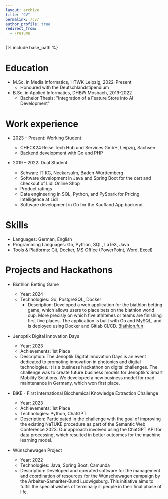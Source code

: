 ```yaml
---
layout: archive
title: "CV"
permalink: /cv/
author_profile: true
redirect_from:
  - /resume
---
```


{% include base_path %}

Education
======

* M.Sc. in Media Informatics, HTWK Leipzig, 2022-Present
    * Honoured with the Deutschlandstipendium
* B.Sc. in Applied Informatics, DHBW Mosbach, 2019-2022
    * Bachelor Thesis: "Integration of a Feature Store into AI Development"

Work experience
======

* 2023 – Present: Working Student
    * CHECK24 Reise Tech Hub und Services GmbH, Leipzig, Sachsen
    * Backend development with Go and PHP

* 2019 – 2022: Dual Student
    * Schwarz IT KG, Neckarsulm, Baden-Württemberg
    * Software development in Java and Spring Boot for the cart and checkout of Lidl Online Shop
    * Product ratings
    * Data engineering in SQL, Python, and PySpark for Pricing Intelligence at Lidl
    * Software development in Go for the Kaufland App backend.

Skills
======

* Languages: German, English
* Programming Languages: Go, Python, SQL, LaTeX, Java
* Tools & Platforms: Git, Docker, MS Office (PowerPoint, Word, Excel)

Projects and Hackathons
======

* Biathlon Betting Game
    * Year: 2024
    * Technologies: Go, PostgreSQL, Docker
      * Description: Developed a web application for the biathlon betting game, which allows users to place bets on the biathlon world cup. More precisly on which five athltehes or teams are finishing first five places. The application is built with Go and MySQL, and is deployed using Docker and Gitlab CI/CD. [Biathlon.fun](https://biathlon.fun)

* Jenoptik Digital Innovation Days
    * Year: 2023
    * Achievements: 1st Place
    * Description: The Jenoptik Digital Innovation Days is an event dedicated to promoting innovation in photonics and
      digital technologies. It is a business hackathon on digital challenges. The challenge was to create future
      business models for Jenoptik's Smart Mobility Solutions. We developed a new business model for road maintenance in
      Germany, which won first place.

* BiKE - First International Biochemical Knowledge Extraction Challenge
    * Year: 2023
    * Achievements: 1st Place
    * Technologies: Python, ChatGPT
    * Description: Participated in the challenge with the goal of improving the existing NaTUKE procedure as part of
      the
      Semantic Web Conference 2023. Our approach involved using the ChatGPT API for data processing, which resulted
      in
      better outcomes for the machine learning model.

* Wünschewagen Project
    * Year: 2022
    * Technologies: Java, Spring Boot, Camunda
    * Description: Developed and operated software for the management and coordination of resources for the Wünschewagen
      campaign by the Arbeiter-Samariter-Bund Ludwigsburg. This initiative aims to fulfill the special wishes of
      terminally ill people in their final phase of life.




